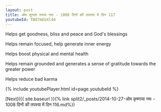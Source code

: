```yaml
---
layout: post
title: ओम सुगला रुपया नमः - 1008 दिनों की तपस्या में दिन 117
youtubeId: TBd7mEbXl44
---
```

 
 
Helps get goodness, bliss and peace and God's blessings
 
Helps remain focused, help generate inner energy 
 
Helps boost physical and mental health 
 
Helps remain grounded and generates a sense of gratitude towards the greater power 
 
Helps reduce bad karma
 
 
 
 


{% include youtubePlayer.html id=page.youtubeId %}
 
[Next]({{ site.baseurl }}{% link  split2/_posts/2014-10-27-ओम कृष्णाया नमः - 1008 दिनों की तपस्या में दिन 116.md%})
 
